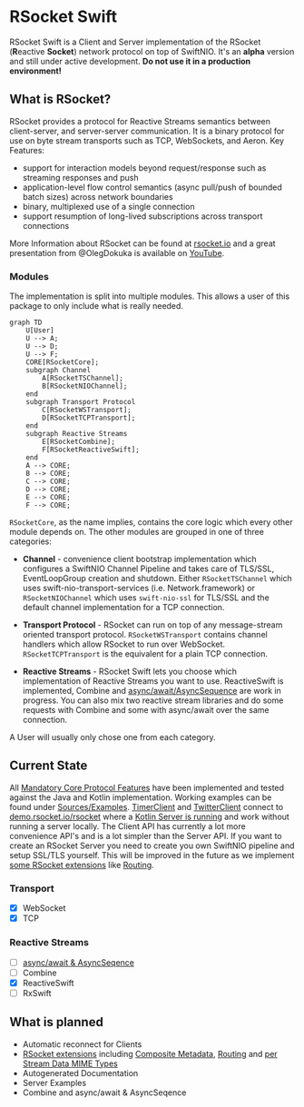 # RSocket Swift
RSocket Swift is a Client and Server implementation of the RSocket  (**R**eactive **Socket**) network protocol on top of SwiftNIO. It's an **alpha** version and still under active development.
**Do not use it in a production environment!**

## What is RSocket?
RSocket provides a protocol for Reactive Streams semantics between client-server, and server-server communication. It is a binary protocol for use on byte stream transports such as TCP, WebSockets, and Aeron.
Key Features:
* support for interaction models beyond request/response such as streaming responses and push
* application-level flow control semantics (async pull/push of bounded batch sizes) across network boundaries
* binary, multiplexed use of a single connection
* support resumption of long-lived subscriptions across transport connections

More Information about RSocket can be found at [rsocket.io](https://rsocket.io/) and a great presentation from @OlegDokuka is available on [YouTube](https://www.youtube.com/watch?v=KapSjhUYSz4). 

### Modules
The implementation is split into multiple modules. This allows a user of this package to only include what is really needed.


```mermaid
graph TD
    U[User]
    U --> A;
    U --> D;
    U --> F;
    CORE[RSocketCore];
    subgraph Channel
        A[RSocketTSChannel];
        B[RSocketNIOChannel];
    end
    subgraph Transport Protocol
        C[RSocketWSTransport];
        D[RSocketTCPTransport];
    end
    subgraph Reactive Streams
        E[RSocketCombine];
        F[RSocketReactiveSwift];
    end
    A --> CORE;
    B --> CORE;
    C --> CORE;
    D --> CORE;
    E --> CORE;
    F --> CORE;
```

`RSocketCore`, as the name implies, contains the core logic which every other module depends on.
The other modules are grouped in one of three categories:

* **Channel** - convenience client bootstrap implementation which configures a SwiftNIO Channel Pipeline and takes care of TLS/SSL, EventLoopGroup creation and shutdown. Either `RSocketTSChannel` which uses swift-nio-transport-services (i.e. Network.framework) or `RSocketNIOChannel` which uses `swift-nio-ssl` for TLS/SSL and the default channel implementation for a TCP connection.

* **Transport Protocol** - RSocket can run on top of any message-stream oriented transport protocol. `RSocketWSTransport` contains channel handlers which allow RSocket to run over WebSocket. `RSocketTCPTransport` is the equivalent for a plain TCP connection.

* **Reactive Streams** - RSocket Swift lets you choose which implementation of Reactive Streams you want to use. ReactiveSwift is implemented, Combine and [async/await/AsyncSequence](https://github.com/rsocket/rsocket-swift/pull/44) are work in progress. You can also mix two reactive stream libraries and do some requests with Combine and some with async/await over the same connection.

A User will usually only chose one from each category. 

## Current State
All [Mandatory Core Protocol Features](https://rsocket.io/about/protocol) have been implemented and tested against the Java and Kotlin implementation.
Working examples can be found under [Sources/Examples](https://github.com/rsocket/rsocket-swift/tree/main/Sources/Examples). [TimerClient](https://github.com/rsocket/rsocket-swift/blob/main/Sources/Examples/TimerClient/main.swift) and [TwitterClient](https://github.com/rsocket/rsocket-swift/blob/main/Sources/Examples/TwitterClient/main.swift) connect to [demo.rsocket.io/rsocket](http://demo.rsocket.io/) where a [Kotlin Server is running](https://github.com/rsocket/rsocket-demo/tree/master/src/main/kotlin/io/rsocket/demo/) and work without running a server locally.
The Client API has currently a lot more convenience API's and is a lot simpler than the Server API. If you want to create an RSocket Server you need to create you own SwiftNIO pipeline and setup SSL/TLS yourself. This will be improved in the future as we implement [some RSocket extensions](https://github.com/rsocket/rsocket/tree/master/Extensions) like [Routing](https://github.com/rsocket/rsocket/blob/master/Extensions/Routing.md).

### Transport
- [x] WebSocket
- [x] TCP

### Reactive Streams
- [ ] [async/await & AsyncSeqence](https://github.com/rsocket/rsocket-swift/pull/44)
- [ ] Combine
- [x] ReactiveSwift
- [ ] RxSwift

## What is planned
* Automatic reconnect for Clients
* [RSocket extensions](https://github.com/rsocket/rsocket/tree/master/Extensions) including [Composite Metadata](https://github.com/rsocket/rsocket/blob/master/Extensions/CompositeMetadata.md), [Routing](https://github.com/rsocket/rsocket/blob/master/Extensions/Routing.md) and [per Stream Data MIME Types](https://github.com/rsocket/rsocket/blob/master/Extensions/PerStreamDataMimeTypesDefinition.md)
* Autogenerated Documentation
* Server Examples
* Combine and async/await & AsyncSeqence
